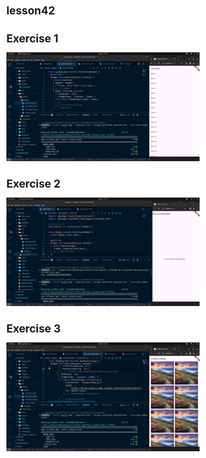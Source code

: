 # lesson42

# Exercise 1
![img 1](screenshots/exercise1.png)

# Exercise 2
![img 1](screenshots/exercise2.png)

# Exercise 3
![img 1](screenshots/exercise3.png)